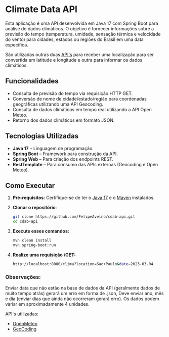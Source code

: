 # Climate Data API

Esta aplicação é uma API desenvolvida em Java 17 com Spring Boot para análise de dados climáticos. O objetivo é fornecer informações sobre a previsão do tempo (temperatura, umidade, sensação térmica e velocidade do vento) para cidades, estados ou regiões do Brasil em uma data específica.

São utilizadas outras duas [API's](#observações) para receber uma localização para ser convertida em latitude e longitude e outra para informar os dados climáticos.

## Funcionalidades

- Consulta de previsão do tempo via requisição HTTP GET.
- Conversão de nome de cidade/estado/região para coordenadas geográficas utilizando uma API Geocoding.
- Consulta de dados climáticos em tempo real utilizando a API Open Meteo.
- Retorno dos dados climáticos em formato JSON.

## Tecnologias Utilizadas

- **Java 17** – Linguagem de programação.
- **Spring Boot** – Framework para construção da API.
- **Spring Web** – Para criação dos endpoints REST.
- **RestTemplate** – Para consumo das APIs externas (Geocoding e Open Meteo).

## Como Executar

1. **Pré-requisitos**: Certifique-se de ter o [Java 17](https://www.oracle.com/br/java/technologies/downloads/) e o [Maven](https://maven.apache.org/download.cgi) instalados.

2. **Clonar o repositório**:
   ```bash
   git clone https://github.com/FelipeAvelno/cdab-api.git
   cd cdab-api
   ```

3. **Execute esses comandos:**
   ```bash
   mvn clean install
   mvn spring-boot:run
   ```

4. **Realize uma requisição /GET:**
   ```bash
   http://localhost:8080/clima?location=Sao+Paulo&date=2023-03-04
   ```
   
### Observações:

Enviar data que não estão na base de dados da API (geralmente dados de muito tempo atrás) gerará um erro em forma de .json,  Deve enviar ano, mês e dia (enviar dias que ainda não ocorreram gerará erro).
Os dados podem variar em aproximadamente 4 unidades.

API's utilizadas:
- [OpenMeteo](https://open-meteo.com/en/docs/historical-weather-api)<br>
- [GeoCoding](https://developers.google.com/maps/documentation/geocoding/overview?hl=pt-br)

